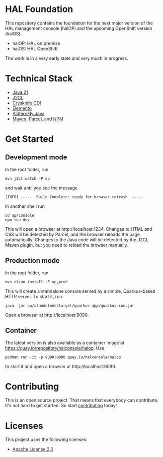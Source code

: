 # HAL Foundation

This repository contains the foundation for the next major version of the HAL management console (halOP) and the upcoming
OpenShift version (halOS).

- halOP: HAL on premise
- halOS: HAL OpenShift

The work is in a very early state and very much in progress.

# Technical Stack

- [Java 21](https://jdk.java.net/java-se-ri/21)
- [J2CL](https://github.com/google/j2cl)
- [Crysknife CDI](https://github.com/crysknife-io/crysknife)
- [Elemento](https://github.com/hal/elemento)
- [PatternFly Java](https://github.com/patternfly-java)
- [Maven](https://maven.apache.org/), [Parcel](https://parceljs.org/), and [NPM](https://www.npmjs.com/)

# Get Started

## Development mode

In the root folder, run

```shell
mvn j2cl:watch -P op
```

and wait until you see the message

```
[INFO] -----  Build Complete: ready for browser refresh  -----
```

In another shell run

```shell
cd op/console
npm run dev
```

This will open a browser at http://localhost:1234. Changes to HTML and CSS will be detected by Parcel, and the browser reloads
the page automatically. Changes to the Java code will be detected by the J2CL Maven plugin, but you need to reload the browser
manually.

## Production mode

In the root folder, run

```shell
mvn clean install -P op,prod
```

This will create a standalone console served by a simple, Quarkus-based HTTP server. To start it, run

```shell
java -jar op/standalone/target/quarkus-app/quarkus-run.jar
```

Open a browser at http://localhost:9090.

## Container

The latest version is also available as a container image at https://quay.io/repository/halconsole/halop. Use

```shell
podman run -it -p 9090:9090 quay.io/halconsole/halop
```

to start it and open a browser at http://localhost:9090.

# Contributing

This is an open source project. That means that everybody can contribute. It's not hard to get started. So
start [contributing](CONTRIBUTING.md) today!

# Licenses

This project uses the following licenses:

* [Apache License 2.0](https://repository.jboss.org/licenses/apache-2.0.txt)
